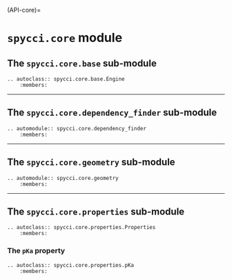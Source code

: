 (API-core)=
# `spycci.core` module

## The `spycci.core.base` sub-module

```{eval-rst}
.. autoclass:: spycci.core.base.Engine
    :members:
```

---

## The `spycci.core.dependency_finder` sub-module

```{eval-rst}
.. automodule:: spycci.core.dependency_finder
    :members:
```

---

## The `spycci.core.geometry` sub-module

```{eval-rst}
.. automodule:: spycci.core.geometry
    :members:
```

---

## The `spycci.core.properties` sub-module

```{eval-rst}
.. autoclass:: spycci.core.properties.Properties
    :members:
```
### The `pKa` property

```{eval-rst}
.. autoclass:: spycci.core.properties.pKa
    :members:
```